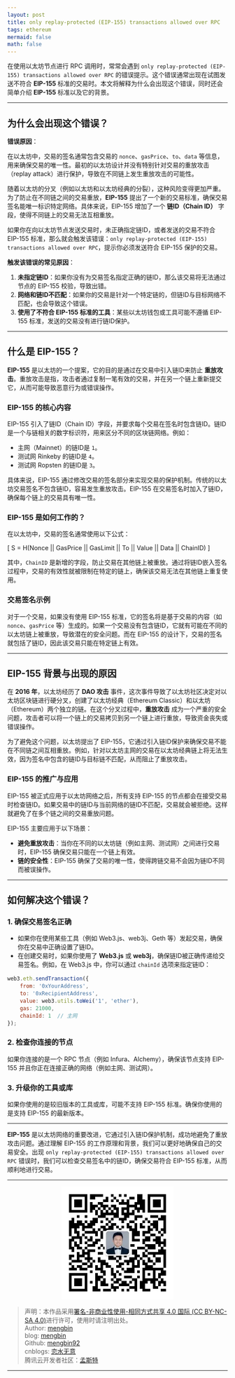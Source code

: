 ```yaml
---
layout: post
title: only replay-protected (EIP-155) transactions allowed over RPC
tags: ethereum
mermaid: false
math: false
---  
```


在使用以太坊节点进行 RPC 调用时，常常会遇到 `only replay-protected (EIP-155) transactions allowed over RPC` 的错误提示。这个错误通常出现在试图发送不符合 **EIP-155** 标准的交易时。本文将解释为什么会出现这个错误，同时还会简单介绍 **EIP-155** 标准以及它的背景。

---

## 为什么会出现这个错误？

**错误原因**：  

在以太坊中，交易的签名通常包含交易的 `nonce`、`gasPrice`、`to`、`data` 等信息，用来确保交易的唯一性。最初的以太坊设计并没有特别针对交易的重放攻击（replay attack）进行保护，导致在不同链上发生重放攻击的可能性。

随着以太坊的分叉（例如以太坊和以太坊经典的分裂），这种风险变得更加严重。为了防止在不同链之间的交易重放，**EIP-155** 提出了一个新的交易标准，确保交易签名能唯一标识特定网络。具体来说，EIP-155 增加了一个 **链ID（Chain ID）** 字段，使得不同链上的交易无法互相重放。

如果你在向以太坊节点发送交易时，未正确指定链ID，或者发送的交易不符合 EIP-155 标准，那么就会触发该错误：`only replay-protected (EIP-155) transactions allowed over RPC`，提示你必须发送符合 EIP-155 保护的交易。

**触发该错误的常见原因**：

1. **未指定链ID**：如果你没有为交易签名指定正确的链ID，那么该交易将无法通过节点的 EIP-155 校验，导致出错。
2. **网络和链ID不匹配**：如果你的交易是针对一个特定链的，但链ID与目标网络不匹配，也会导致这个错误。
3. **使用了不符合 EIP-155 标准的工具**：某些以太坊钱包或工具可能不遵循 EIP-155 标准，发送的交易没有进行链ID保护。

---

## 什么是 EIP-155？

**EIP-155** 是以太坊的一个提案，它的目的是通过在交易中引入链ID来防止 **重放攻击**。重放攻击是指，攻击者通过复制一笔有效的交易，并在另一个链上重新提交它，从而可能导致恶意行为或错误操作。

### EIP-155 的核心内容  

EIP-155 引入了链ID（Chain ID）字段，并要求每个交易在签名时包含链ID。链ID 是一个与链相关的数字标识符，用来区分不同的区块链网络。例如：

- 主网（Mainnet）的链ID是 `1`。
- 测试网 Rinkeby 的链ID是 `4`。
- 测试网 Ropsten 的链ID是 `3`。

具体来说，EIP-155 通过修改交易的签名部分来实现交易的保护机制。传统的以太坊交易签名不包含链ID，容易发生重放攻击。EIP-155 在交易签名时加入了链ID，确保每个链上的交易具有唯一性。

### EIP-155 是如何工作的？

在以太坊中，交易的签名通常使用以下公式：

\[
S = H(Nonce || GasPrice || GasLimit || To || Value || Data || ChainID) 
\]

其中，`ChainID` 是新增的字段，防止交易在其他链上被重放。通过将链ID嵌入签名过程中，交易的有效性就被限制在特定的链上，确保该交易无法在其他链上重复使用。

### 交易签名示例

对于一个交易，如果没有使用 EIP-155 标准，它的签名将是基于交易的内容（如 `nonce`、`gasPrice` 等）生成的。如果一个交易没有包含链ID，它就有可能在不同的以太坊链上被重放，导致潜在的安全问题。而在 EIP-155 的设计下，交易的签名就包括了链ID，因此该交易只能在特定链上有效。

---

## EIP-155 背景与出现的原因

在 **2016 年**，以太坊经历了 **DAO 攻击** 事件，这次事件导致了以太坊社区决定对以太坊区块链进行硬分叉，创建了以太坊经典（Ethereum Classic）和以太坊（Ethereum）两个独立的链。在这个分叉过程中，**重放攻击** 成为一个严重的安全问题，攻击者可以将一个链上的交易拷贝到另一个链上进行重放，导致资金丧失或错误操作。

为了避免这个问题，以太坊提出了 EIP-155，它通过引入链ID保护来确保交易不能在不同链之间互相重放。例如，针对以太坊主网的交易在以太坊经典链上将无法生效，因为签名中包含的链ID与目标链不匹配，从而阻止了重放攻击。

### EIP-155 的推广与应用

EIP-155 被正式应用于以太坊网络之后，所有支持 EIP-155 的节点都会在接受交易时检查链ID。如果交易中的链ID与当前网络的链ID不匹配，交易就会被拒绝。这样就避免了在多个链之间的交易重放问题。

EIP-155 主要应用于以下场景：

- **避免重放攻击**：当你在不同的以太坊链（例如主网、测试网）之间进行交易时，EIP-155 确保交易只能在一个链上有效。
- **链的安全性**：EIP-155 确保了交易的唯一性，使得跨链交易不会因为链ID不同而被误操作。

---

## 如何解决这个错误？

### 1. 确保交易签名正确

- 如果你在使用某些工具（例如 Web3.js、web3j、Geth 等）发起交易，确保你在交易中正确设置了链ID。
- 在创建交易时，如果你使用了 **Web3.js** 或 **web3j**，确保链ID被正确传递给交易签名。例如，在 Web3.js 中，你可以通过 `chainId` 选项来指定链ID：

```javascript
web3.eth.sendTransaction({
    from: '0xYourAddress',
    to: '0xRecipientAddress',
    value: web3.utils.toWei('1', 'ether'),
    gas: 21000,
    chainId: 1  // 主网
});
```

### 2. 检查你连接的节点

如果你连接的是一个 RPC 节点（例如 Infura、Alchemy），确保该节点支持 EIP-155 并且你正在连接正确的网络（例如主网、测试网）。

### 3. 升级你的工具或库

如果你使用的是较旧版本的工具或库，可能不支持 EIP-155 标准。确保你使用的是支持 EIP-155 的最新版本。

---

**EIP-155** 是以太坊网络的重要改进，它通过引入链ID保护机制，成功地避免了重放攻击问题。通过理解 EIP-155 的工作原理和背景，我们可以更好地确保自己的交易安全。出现 `only replay-protected (EIP-155) transactions allowed over RPC` 错误时，我们可以检查交易签名中的链ID，确保交易符合 EIP-155 标准，从而顺利地进行交易。

---

<div align="center">
  <img src="../img/qrcode_wechat.jpg" alt="孟斯特">
</div>

> 声明：本作品采用[署名-非商业性使用-相同方式共享 4.0 国际 (CC BY-NC-SA 4.0)](https://creativecommons.org/licenses/by-nc-sa/4.0/deed.zh)进行许可，使用时请注明出处。  
> Author: [mengbin](mengbin1992@outlook.com)  
> blog: [mengbin](https://mengbin.top)  
> Github: [mengbin92](https://mengbin92.github.io/)  
> cnblogs: [恋水无意](https://www.cnblogs.com/lianshuiwuyi/)  
> 腾讯云开发者社区：[孟斯特](https://cloud.tencent.com/developer/user/6649301)  
---